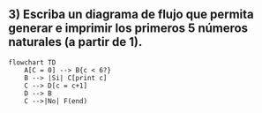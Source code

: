 ## 3) Escriba un diagrama de flujo que permita generar e imprimir los primeros 5 números naturales (a partir de 1).
```mermaid
flowchart TD
    A[C = 0] --> B{c < 6?}
    B --> |Si| C[print c]
    C --> D[c = c+1]
    D --> B
    C -->|No| F(end)
